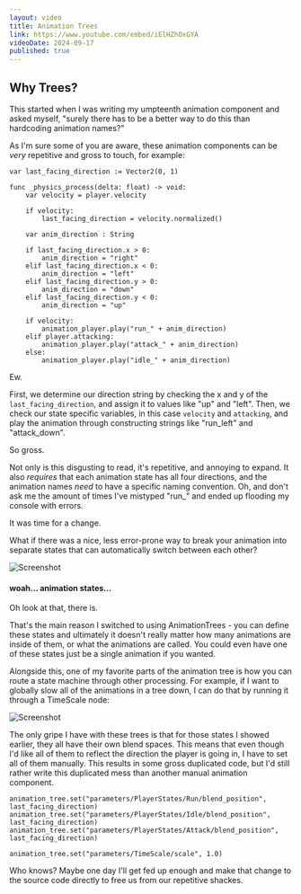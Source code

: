```yaml
---
layout: video
title: Animation Trees
link: https://www.youtube.com/embed/iElHZhOxGYA
videoDate: 2024-09-17
published: true
---
```

<script>
    import PostHeader from "/src/components/post-header.svelte";
</script>

## Why Trees?

This started when I was writing my umpteenth animation component and asked myself, "surely there has to be a better way to do this than hardcoding animation names?"

As I'm sure some of you are aware, these animation components can be _very_ repetitive and gross to touch, for example:

```GDScript
var last_facing_direction := Vector2(0, 1)

func _physics_process(delta: float) -> void:
	var velocity = player.velocity
	
	if velocity:
		last_facing_direction = velocity.normalized()
	
	var anim_direction : String
	
	if last_facing_direction.x > 0:
		anim_direction = "right"
	elif last_facing_direction.x < 0:
		anim_direction = "left"
	elif last_facing_direction.y > 0:
		anim_direction = "down"
	elif last_facing_direction.y < 0:
		anim_direction = "up"
	
	if velocity:
		animation_player.play("run_" + anim_direction)
	elif player.attacking:
		animation_player.play("attack_" + anim_direction)
	else:
		animation_player.play("idle_" + anim_direction)
```

Ew.

First, we determine our direction string by checking the x and y of the `last_facing_direction`, and assign it to values like "up" and "left". Then, we check our state specific variables, in this case `velocity` and `attacking`, and play the animation through constructing strings like "run_left" and "attack_down".

So gross.

Not only is this disgusting to read, it's repetitive, and annoying to expand. It also _requires_ that each animation state has all four directions, and the animation names _need_ to have a specific naming convention. Oh, and don't ask me the amount of times I've mistyped "run_" and ended up flooding my console with errors.

It was time for a change.


<PostHeader name="Time for Trees"/>

What if there was a nice, less error-prone way to break your animation into separate states that can automatically switch between each other?

![Screenshot](/screenshots/animation-tree/states.png)
#### woah... animation states...

Oh look at that, there is.

That's the main reason I switched to using AnimationTrees - you can define these states and ultimately it doesn't really matter how many animations are inside of them, or what the animations are called. You could even have one of these states just be a single animation if you wanted.

Alongside this, one of my favorite parts of the animation tree is how you can route a state machine through other processing. For example, if I want to globally slow all of the animations in a tree down, I can do that by running it through a TimeScale node:


![Screenshot](/screenshots/animation-tree/time_scale.png)


<PostHeader name="The Repetition Issue"/>


The only gripe I have with these trees is that for those states I showed earlier, they all have their own blend spaces. This means that even though I'd like all of them to reflect the direction the player is going in, I have to set all of them manually. This results in some gross duplicated code, but I'd still rather write this duplicated mess than another manual animation component.

```GDScript
animation_tree.set("parameters/PlayerStates/Run/blend_position", last_facing_direction)
animation_tree.set("parameters/PlayerStates/Idle/blend_position", last_facing_direction)
animation_tree.set("parameters/PlayerStates/Attack/blend_position", last_facing_direction)

animation_tree.set("parameters/TimeScale/scale", 1.0)
```

Who knows? Maybe one day I'll get fed up enough and make that change to the source code directly to free us from our repetitive shackes.